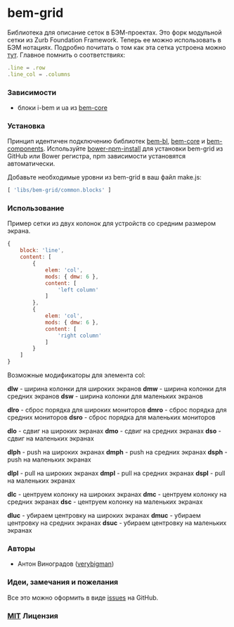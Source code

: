 # bem-grid

Библиотека для описание сеток в БЭМ-проектах. Это форк модульной сетки из Zurb Foundation
Framework. Теперь ее можно использовать в БЭМ нотациях. Подробно почитать о том как
эта сетка устроена можно [тут](http://foundation.zurb.com/docs/components/grid.html). Главное помнить о
соответствиях:

``` javascript
.line = .row
.line_col = .columns
```

### Зависимости

- блоки i-bem и ua из [bem-core](https//github.com/bem/bem-core)

### Установка

Принцип идентичен подключению библиотек [bem-bl](https//github.com/bem/bem-bl),
[bem-core](https//github.com/bem/bem-core) и [bem-components](https//github.com/bem/bem-components).
Используйте [bower-npm-install](https://github.com/arikon/bower-npm-install) для установки bem-grid из
GitHub или Bower регистра, npm зависимости установятся автоматически.

Добавьте необходимые уровни из bem-grid в ваш файл make.js:

``` javascript
[ 'libs/bem-grid/common.blocks' ]
```

### Использование

Пример сетки из двух колонок для устройств со средним размером экрана.

``` javascript
{
    block: 'line',
    content: [
        {
            elem: 'col',
            mods: { dmw: 6 },
            content: [
                'left column'
            ]
        },
        {
            elem: 'col',
            mods: { dmw: 6 },
            content: [
                'right column'
            ]
        }
    ]
}
```
Возможные модификаторы для элемента col:

__dlw__ - ширина колонки для широких экранов
__dmw__ - ширина колонки для средних экранов
__dsw__ - ширина колонки для маленьких экранов

__dlro__ - сброс порядка для широких мониторов
__dmro__ - сброс порядка для средних мониторов
__dsro__ - сброс порядка для маленьких мониторов

__dlo__ - сдвиг на широких экранах
__dmo__ - сдвиг на средних экранах
__dso__ - сдвиг на маленьких экранах

__dlph__ - push на широких экранах
__dmph__ - push на средних экранах
__dsph__ - push на маленьких экранах

__dlpl__ - pull на широких экранах
__dmpl__ - pull на средних экранах
__dspl__ - pull на маленьких экранах

__dlc__ - центруем колонку на широких экранах
__dmc__ - центруем колонку на средних экранах
__dsc__ - центруем колонку на маленьких экранах

__dluc__ - убираем центровку на широких экранах
__dmuc__ - убираем центровку на средних экранах
__dsuc__ - убираем центровку на маленьких экранах

### Авторы

- Антон Виноградов ([verybigman](https://github.com/verybigman))

### Идеи, замечания и пожелания

Все это можно оформить в виде [issues](https://github.com/verybigman/bem-grid/issues) на GitHub.

### [MIT](http://en.wikipedia.org/wiki/MIT_License) Лицензия

